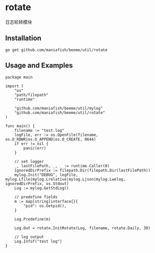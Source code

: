 # rotate
日志轮转模块

## Installation

    go get github.com/maniafish/beeme/util/rotate

## Usage and Examples

    package main

    import (
        "os"
        "path/filepath"
        "runtime"

        "github.com/maniafish/beeme/util/mylog"
        "github.com/maniafish/beeme/util/rotate"
    )

    func main() {
        filename := "test.log"
        logFile, err := os.OpenFile(filename, os.O_RDWR|os.O_APPEND|os.O_CREATE, 0644)
        if err != nil {
            panic(err)
        }

        // set logger
        _, lastFilePath, _, _ := runtime.Caller(0)
        ignoredDirPrefix := filepath.Dir(filepath.Dir(lastFilePath))
        mylog.Init("DEBUG", logFile, mylog.Lfile|mylog.Lrelative|mylog.Ljson|mylog.Lwelog, ignoredDirPrefix, os.Stdout)
        Log := mylog.GetStdLog()

        // predefine fields
        m := map[string]interface{}{
            "pid": os.Getpid(),
        }

        Log.Predefine(m)

        Log.Out = rotate.InitRotate(Log, filename, rotate.Daily, 30)

        // log output
        Log.Infof("test log")
    }
